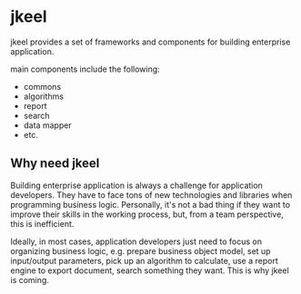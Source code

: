 # jkeel
jkeel provides a set of frameworks and components for building enterprise application.

main components include the following:
+ commons
+ algorithms
+ report
+ search
+ data mapper
+ etc.

## Why need jkeel
Building enterprise application is always a challenge for application developers. They have to face tons of new technologies and libraries when programming business logic. Personally, it's not a bad thing if they want to improve their skills in the working process, but, from a team perspective, this is inefficient.

Ideally, in most cases, application developers just need to focus on organizing business logic, e.g. prepare business object model, set up input/output parameters, pick up an algorithm to calculate, use a report engine to export document, search something they want. This is why jkeel is coming. 


